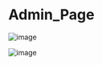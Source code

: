 # Admin_Page

![image](https://github.com/yash131120/Admin_Page/assets/139432375/0d071740-678a-4fbf-bd1b-98faf2b8ed47)

![image](https://github.com/yash131120/Admin_Page/assets/139432375/d16d8a43-e3fa-4a0f-8ba0-d065320e9081)

